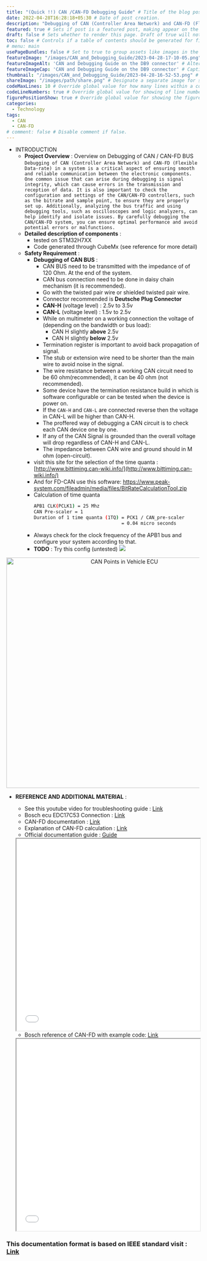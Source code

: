 ```yaml
---
title: "(Quick !!) CAN /CAN-FD Debugging Guide" # Title of the blog post.
date: 2022-04-28T16:28:18+05:30 # Date of post creation.
description: "Debugging of CAN (Controller Area Network) and CAN-FD (Flexible Data-rate) in a system is a critical aspect of ensuring smooth and reliable communication between the electronic components. One common issue that can arise during debugging is signal integrity, which can cause errors in the transmission and reception of data. It is also important to check the configuration and settings of the CAN/CAN-FD controllers, such as the bitrate and sample point, to ensure they are properly set up. Additionally, analyzing the bus traffic and using debugging tools, such as oscilloscopes and logic analyzers, can help identify and isolate issues. By carefully debugging the CAN/CAN-FD system, you can ensure optimal performance and avoid potential errors or malfunctions." # Description used for search engine.
featured: true # Sets if post is a featured post, making appear on the home page side bar.
draft: false # Sets whether to render this page. Draft of true will not be rendered.
toc: false # Controls if a table of contents should be generated for first-level links automatically.
# menu: main
usePageBundles: false # Set to true to group assets like images in the same folder as this post.
featureImage: "/images/CAN_and_Debugging_Guide/2023-04-28-17-10-05.png" # Sets featured image on blog post.
featureImageAlt: 'CAN and Debugging Guide on the DB9 connector' # Alternative text for featured image.
featureImageCap: 'CAN and Debugging Guide on the DB9 connector' # Caption (optional).
thumbnail: "/images/CAN_and_Debugging_Guide/2023-04-28-16-52-53.png" # Sets thumbnail image appearing inside card on homepage.
shareImage: "/images/path/share.png" # Designate a separate image for social media sharing.
codeMaxLines: 10 # Override global value for how many lines within a code block before auto-collapsing.
codeLineNumbers: true # Override global value for showing of line numbers within code block.
figurePositionShow: true # Override global value for showing the figure label.
categories:
  - Technology
tags:
  - CAN
  - CAN-FD
# comment: false # Disable comment if false.
---
```

* INTRODUCTION
  * **Project Overview** : Overview on Debugging of CAN / CAN-FD BUS  
      `Debugging of CAN (Controller Area Network) and CAN-FD (Flexible Data-rate) in a system is a critical aspect of ensuring smooth and reliable communication between the electronic components. One common issue that can arise during debugging is signal integrity, which can cause errors in the transmission and reception of data. It is also important to check the configuration and settings of the CAN/CAN-FD controllers, such as the bitrate and sample point, to ensure they are properly set up. Additionally, analyzing the bus traffic and using debugging tools, such as oscilloscopes and logic analyzers, can help identify and isolate issues. By carefully debugging the CAN/CAN-FD system, you can ensure optimal performance and avoid potential errors or malfunctions.`
  <!-- * **Project Deliverables or application** : -->
  * **Detailed description of components** :  
    * tested on STM32H7XX
    * Code generated through CubeMx (see reference for more detail)
  * **Safety Requirement** :
    * **Debugging of CAN BUS** :
      * CAN BUS need to be transmitted with the impedance of of 120 Ohm. At the end of the system.
      * CAN bus connection need to be done in daisy chain mechanism (it is recommended).
      * Go with the twisted pair wire or shielded twisted pair wire.
      * Connector recommended is **Deutsche Plug Connector**
      * **CAN-H** (voltage level) : 2.5v to 3.5v
      * **CAN-L** (voltage level) : 1.5v to 2.5v
      * While on multimeter on a working connection the voltage of (depending on the bandwidth or bus load):
        * CAN H slightly **above** 2.5v
        * CAN H slightly **below** 2.5v
      * Termination register is important to avoid back propagation of signal.
      * The stub or extension wire need to be shorter than the main wire to avoid noise in the signal.
      * The wire resistance between a working CAN circuit need to be 60 ohm(recommended), it can be 40 ohm (not recommended).
      * Some device have the termination resistance build in which is software configurable or can be tested when the device is power on.
      * If the `CAN-H` and `CAN-L` are connected reverse then the voltage in CAN-L will be higher than CAN-H.
      * The proffered way of debugging a CAN circuit is to check each CAN device one by one.
      * If any of the CAN Signal is grounded than the overall voltage will drop regardless of CAN-H and CAN-L.
      * The impedance between CAN wire and ground should in M ohm (open-circuit).
    * visit this site for the selection of the time quanta : [http://www.bittiming.can-wiki.info/](http://www.bittiming.can-wiki.info/)
    * And for FD-CAN use this software: https://www.peak-system.com/fileadmin/media/files/BitRateCalculationTool.zip
    * Calculation of time quanta
      ```bash
      APB1 CLK(PCLK1) = 25 Mhz
      CAN Pre-scaler = 1
      Duration of 1 time quanta (1TQ) = PCK1 / CAN_pre-scaler
                                      = 0.04 micro seconds
      ```
    * Always check for the clock frequency of the APB1 bus and configure your system according to that.
    * **TODO** : Try this config (untested) 
       ![](2021-08-27-16-29-51.png)
<p align="center">
<img align="center" width="600" height="600" class="special-img-class" src="/images/CAN_and_Debugging_Guide/2023-04-28-16-34-22.png" alt =" CAN Points in Vehicle ECU" title ="CAN Points in Vehicle ECU" >
</p>

<!-- * PROJECT ORGANIZATION
  * software or hardware tools required
  * Hardware Interfaces or software interface
* SYSTEM ARCHITECTURAL DESIGN (if any)
  * chosen system architecture
  * System Interface Description
  * Discussion of Alternative Designs
* TEST PLAN ( if any)
  * Features to be Tested
  * Features not to be Tested
  * Testing Tools and Environment Setup
* TEST CASES (if any)
  * Case-n :
  * Purpose
  * Inputs
  * Expected Outputs -->
* **REFERENCE AND ADDITIONAL MATERIAL** :  
  * See this youtube video for troubleshooting guide : [Link](https://www.youtube.com/watch?v=ulcKnrPmJqM)  
  * Bosch ecu EDC17C53 Connection : [Link](https://www.evc.de/en/product/bsl/showEcu.asp?title=EDC17C53)   
  * CAN-FD documentation : [Link](can_fd_spec.pdf)  
  * Explanation of CAN-FD calculation : [Link](https://www.fatalerrors.org/a/stm32g474-canfd-use-case-explanation.html)  
  * Official documentation guide : [Guide](/images/CAN_and_Debugging_Guide/slla270.pdf)  
  
  <iframe src="/images/CAN_and_Debugging_Guide/slla270.pdf" width="100%" height="500px"></iframe>

  * Bosch reference of CAN-FD with example code: [Link](/images/CAN_and_Debugging_Guide/can_fd_spec.pdf)  
  <iframe src="/images/CAN_and_Debugging_Guide/can_fd_spec.pdf" width="100%" height="500px"></iframe>


### This documentation format is based on IEEE standard visit : [Link](http://www.cs.loyola.edu/~binkley/482/src/ieee-documentation-template.pdf)  

<!-- **Note** Please follow the general format for the documentation.   -->